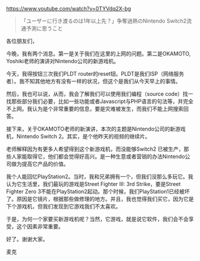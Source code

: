https://www.youtube.com/watch?v=0TYVdq2X-bg

> 「ユーザーに行き渡るのは1年以上先？」争奪過熱のNintendo Switch2流通予測に思うこと

各位朋友们，

今晚，我有两个消息。第一是关于我们在这里的上网的问题。第二是OKAMOTO, Yoshiki老师的演讲对Nintendo公司的新游戏机。

今天，我得按钮三次我们PLDT router的reset钮。PLDT是我们ISP（网络服务者）。我不知其他地方有没有一样的状况，但这个是我们从今天早上的事情。

然后，我也可以说，从而，我会了解我们可以使用我们编程（source code）找一找那些部分我们必要，比如一些功能或者Javascript与PHP语言的句法等，并完全不上网。我认为是个非常重要的信息，要是灾难被发生，而我们不能上网搜索回答。

接下来，关于OKAMOTO老师的新演讲，本次的主题是Nintendo公司的新游戏机，Nintendo Switch 2。其实，是个他昨天的视频的继续片。

老师解释因为有更多人希望得到这个新游戏机，而没能够Switch2
已被生产，那些人家能取得它，他们都会觉得好高兴。是一种生意或者营销的办法Nintendo公司做为提高它产品的价值。

我个人能回忆PlayStation2。当时，我和兄弟拥有一个，但我们没那么多玩它。我认为它生活里，我们最玩的游戏是Street Fighter III: 3rd Strike，要是Street Fighter Zero 3不能在PlayStation2起动。那个时候，我们PlayStation1已经被坏了。原因是它镜片，根据那些做修理的地方。并且，我也觉得我们买它，因为它是下个游戏机，但我们发现到它游戏我们不太喜欢。

于是，为何一个家要买新游戏机呢？当然，它游戏，就是说它软件，我们会不会享受，这个因素非常重要。

好了。谢谢大家。

麦克
